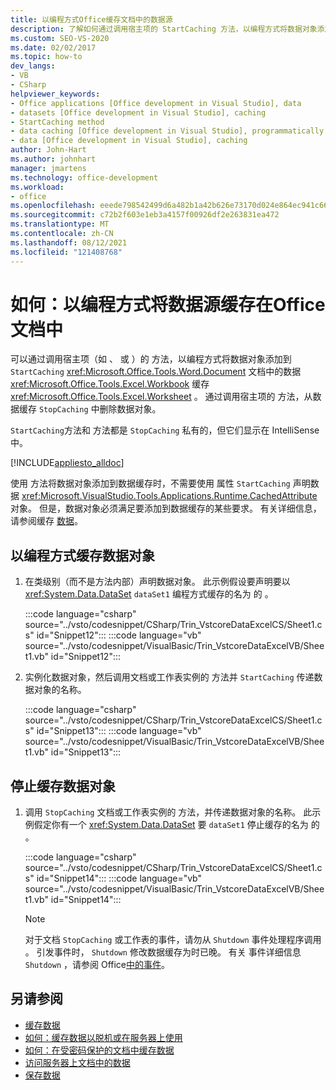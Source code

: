 ```yaml
---
title: 以编程方式Office缓存文档中的数据源
description: 了解如何通过调用宿主项的 StartCaching 方法，以编程方式将数据对象添加到文档中的数据缓存。
ms.custom: SEO-VS-2020
ms.date: 02/02/2017
ms.topic: how-to
dev_langs:
- VB
- CSharp
helpviewer_keywords:
- Office applications [Office development in Visual Studio], data
- datasets [Office development in Visual Studio], caching
- StartCaching method
- data caching [Office development in Visual Studio], programmatically
- data [Office development in Visual Studio], caching
author: John-Hart
ms.author: johnhart
manager: jmartens
ms.technology: office-development
ms.workload:
- office
ms.openlocfilehash: eeede798542499d6a482b1a42b626e73170d024e864ec941c66e72a1b131bba3
ms.sourcegitcommit: c72b2f603e1eb3a4157f00926df2e263831ea472
ms.translationtype: MT
ms.contentlocale: zh-CN
ms.lasthandoff: 08/12/2021
ms.locfileid: "121408768"
---
```

# <a name="how-to-programmatically-cache-a-data-source-in-an-office-document"></a>如何：以编程方式将数据源缓存在Office文档中
  可以通过调用宿主项（如 、 或 ）的 方法，以编程方式将数据对象添加到 `StartCaching` <xref:Microsoft.Office.Tools.Word.Document> 文档中的数据 <xref:Microsoft.Office.Tools.Excel.Workbook> 缓存 <xref:Microsoft.Office.Tools.Excel.Worksheet> 。 通过调用宿主项的 方法，从数据缓存 `StopCaching` 中删除数据对象。

 `StartCaching`方法和 方法都是 `StopCaching` 私有的，但它们显示在 IntelliSense 中。

 [!INCLUDE[appliesto_alldoc](../vsto/includes/appliesto-alldoc-md.md)]

 使用 方法将数据对象添加到数据缓存时，不需要使用 属性 `StartCaching` 声明数据 <xref:Microsoft.VisualStudio.Tools.Applications.Runtime.CachedAttribute> 对象。 但是，数据对象必须满足要添加到数据缓存的某些要求。 有关详细信息，请参阅缓存 [数据](../vsto/caching-data.md)。

## <a name="to-programmatically-cache-a-data-object"></a>以编程方式缓存数据对象

1. 在类级别（而不是方法内部）声明数据对象。 此示例假设要声明要以 <xref:System.Data.DataSet> `dataSet1` 编程方式缓存的名为 的 。

     :::code language="csharp" source="../vsto/codesnippet/CSharp/Trin_VstcoreDataExcelCS/Sheet1.cs" id="Snippet12":::
     :::code language="vb" source="../vsto/codesnippet/VisualBasic/Trin_VstcoreDataExcelVB/Sheet1.vb" id="Snippet12":::

2. 实例化数据对象，然后调用文档或工作表实例的 方法并 `StartCaching` 传递数据对象的名称。

     :::code language="csharp" source="../vsto/codesnippet/CSharp/Trin_VstcoreDataExcelCS/Sheet1.cs" id="Snippet13":::
     :::code language="vb" source="../vsto/codesnippet/VisualBasic/Trin_VstcoreDataExcelVB/Sheet1.vb" id="Snippet13":::

## <a name="to-stop-caching-a-data-object"></a>停止缓存数据对象

1. 调用 `StopCaching` 文档或工作表实例的 方法，并传递数据对象的名称。 此示例假定你有一个 <xref:System.Data.DataSet> 要 `dataSet1` 停止缓存的名为 的 。

     :::code language="csharp" source="../vsto/codesnippet/CSharp/Trin_VstcoreDataExcelCS/Sheet1.cs" id="Snippet14":::
     :::code language="vb" source="../vsto/codesnippet/VisualBasic/Trin_VstcoreDataExcelVB/Sheet1.vb" id="Snippet14":::

    > [!NOTE]
    > 对于文档 `StopCaching` 或工作表的事件，请勿从 `Shutdown` 事件处理程序调用 。 引发事件时， `Shutdown` 修改数据缓存为时已晚。 有关 事件详细信息 `Shutdown` ，请参阅 Office[中的事件](../vsto/events-in-office-projects.md)。

## <a name="see-also"></a>另请参阅

- [缓存数据](../vsto/caching-data.md)
- [如何：缓存数据以脱机或在服务器上使用](../vsto/how-to-cache-data-for-use-offline-or-on-a-server.md)
- [如何：在受密码保护的文档中缓存数据](../vsto/how-to-cache-data-in-a-password-protected-document.md)
- [访问服务器上文档中的数据](../vsto/accessing-data-in-documents-on-the-server.md)
- [保存数据](../data-tools/save-data-back-to-the-database.md)
